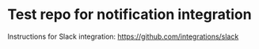 # Test repo for notification integration
Instructions for Slack integration: https://github.com/integrations/slack
